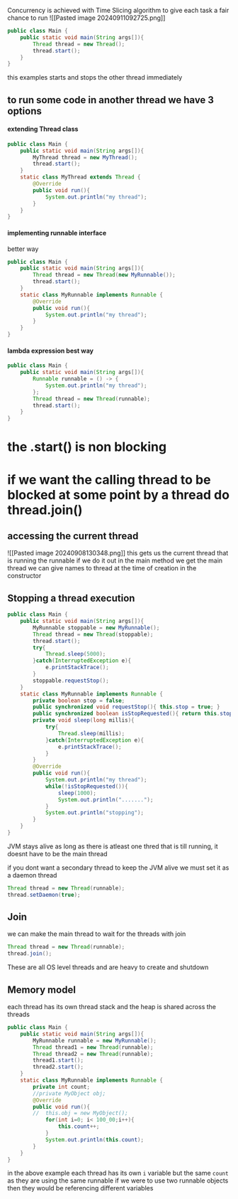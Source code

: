 Concurrency is achieved with Time Slicing algorithm to give each task a fair chance to run
![[Pasted image 20240911092725.png]]
```java
public class Main {
	public static void main(String args[]){
		Thread thread = new Thread();
		thread.start();
	}
}
```
this examples starts and stops the other thread immediately
## to run some code in another thread we have 3 options
#### extending Thread class
```java
public class Main {
	public static void main(String args[]){
		MyThread thread = new MyThread();
		thread.start();
	}
	static class MyThread extends Thread {
		@Override
		public void run(){
			System.out.println("my thread");
		}
	}
}
```
#### implementing runnable interface
better way
```java
public class Main {
	public static void main(String args[]){
		Thread thread = new Thread(new MyRunnable());
		thread.start();
	}
	static class MyRunnable implements Runnable {
		@Override
		public void run(){
			System.out.println("my thread");
		}
	}
}
```

#### lambda expression best way
```java
public class Main {
	public static void main(String args[]){
		Runnable runnable = () -> {
			System.out.println("my thread");
		};
		Thread thread = new Thread(runnable);
		thread.start();
	}
}
```

# the .start() is non blocking

# if we want the calling thread to be blocked at some point by a thread do thread.join()

## accessing the current thread
![[Pasted image 20240908130348.png]]
this gets us the current thread that is running the runnable
if we do it out in the main method we get the main thread
we can give names to thread at the time of creation in the constructor

## Stopping a thread execution
```java
public class Main {
	public static void main(String args[]){
		MyRunnable stoppable = new MyRunnable();
		Thread thread = new Thread(stoppable);
		thread.start();
		try{
			Thread.sleep(5000);
		}catch(InterruptedException e){
			e.printStackTrace();
		}
		stoppable.requestStop();
	}
	static class MyRunnable implements Runnable {
		private boolean stop = false;
		public synchronized void requestStop(){ this.stop = true; }
		public synchronized boolean isStopRequested(){ return this.stop; }
		private void sleep(long millis){
			try{
				Thread.sleep(millis);
			}catch(InterruptedException e){
				e.printStackTrace();
			}
		}
		@Override
		public void run(){
			System.out.println("my thread");
			while(!isStopRequested()){
				sleep(1000);
				System.out.println(".......");
			}
			System.out.println("stopping");
		}
	}
}
```

JVM stays alive as long as there is atleast one thred that is till running, it doesnt have to be the main thread

if you dont want a secondary thread to keep the JVM alive we must set it as a daemon thread
```java
Thread thread = new Thread(runnable);
thread.setDaemon(true);
```

## Join
we can make the main thread to wait for the threads with join
```java
Thread thread = new Thread(runnable);
thread.join();
```

These are all OS level threads and are heavy to create and shutdown

## Memory model
each thread has its own thread stack and the heap is shared across the threads

```java
public class Main {
	public static void main(String args[]){
		MyRunnable runnable = new MyRunnable();
		Thread thread1 = new Thread(runnable);
		Thread thread2 = new Thread(runnable);
		thread1.start();
		thread2.start();
	}
	static class MyRunnable implements Runnable {
		private int count;
		//private MyObject obj;
		@Override
		public void run(){
		//	this.obj = new MyObject();
			for(int i=0; i< 100_00;i++){
				this.count++;
			}
			System.out.println(this.count);
		}
	}
}
```

in the above example each thread has its own `i` variable but the same `count` as they are using the same runnable
if we were to use two runnable objects then they would be referencing different variables
